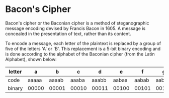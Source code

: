 # Bacon's Cipher
Bacon's cipher or the Baconian cipher is a method of steganographic message encoding devised by Francis Bacon in 1605. A message is concealed in the presentation of text, rather than its content.

To encode a message, each letter of the plaintext is replaced by a group of five of the letters 'A' or 'B'. This replacement is a 5-bit binary encoding and is done according to the alphabet of the Baconian cipher (from the Latin Alphabet), shown below:

|letter|  a   |  b   |  c   |  d   |  e   |  f   |  g   |  h   | i, j |  k   |  l   |  m   |  n   |  o   |  p   |  q   |  r   |  s   |  t   | u, v |  w   |  x   |  y   |  z   |
|------|------|------|------|------|------|------|------|------|------|------|------|------|------|------|------|------|------|------|------|------|------|------|------|------|
|code  |aaaaa |aaaab |aaaba |aaabb |aabaa |aabab |aabba |aabbb |abaaa |abaab |ababa |ababb |abbaa	|abbab |abbba |abbbb |baaaa |baaab |baaba |baabb |babaa |babab |babba |babbb |
|binary|00000 |00001 |00010 |00011 |00100 |00101 |00110 |00111 |

